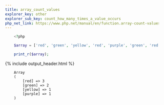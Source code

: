 ```yaml
---
title: array_count_values
explorer_key: other
explorer_sub_key: count_how_many_times_a_value_occurs
php_net_link: https://www.php.net/manual/en/function.array-count-values.php
---
```


```php
    <?php

    $array = ['red', 'green', 'yellow', 'red', 'purple', 'green', 'red'];

    print_r($array);
```

{% include output_header.html %}

```console
    Array
    (
        [red] => 3
        [green] => 2
        [yellow] => 1
        [purple] => 1
    )
```